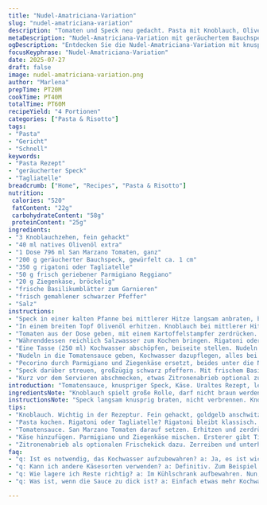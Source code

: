 ```yaml
---
title: "Nudel-Amatriciana-Variation"
slug: "nudel-amatriciana-variation"
description: "Tomaten und Speck neu gedacht. Pasta mit Knoblauch, Olivenöl, San Marzano Tomaten. Statt Pancetta: geräucherter Bauchspeck. Pasta: rigatoni behalten, ersetzte Spaghettoni durch tagliatelle. Pecorino ersetzt durch geriebenen Parmigiano und ein Hauch Ziegenkäse. Knuspriger Speck und zitronige Frische geben neuen Twist. Wasser im Kochvorgang sparsam eingesetzt. Kürzere Schmorzeit. Salz und Pfeffer je nach Geschmack. Gericht vital und kräftig. Mit frischem Basilikum garniert, kein klassisches Arrangement, sondern rustikal-kreativ. Kleine Variationen wirken große Unterschiede."
metaDescription: "Nudel-Amatriciana-Variation mit geräuchertem Bauchspeck und aromatischen San Marzano Tomaten. Ein herzhaftes und kreatives Pasta-Gericht"
ogDescription: "Entdecken Sie die Nudel-Amatriciana-Variation mit knusprigem Speck, Tagliatelle und leckerer Tomatensauce für ein rustikales Pasta-Erlebnis"
focusKeyphrase: "Nudel-Amatriciana-Variation"
date: 2025-07-27
draft: false
image: nudel-amatriciana-variation.png
author: "Marlena"
prepTime: PT20M
cookTime: PT40M
totalTime: PT60M
recipeYield: "4 Portionen"
categories: ["Pasta & Risotto"]
tags:
- "Pasta"
- "Gericht"
- "Schnell"
keywords:
- "Pasta Rezept"
- "geräucherter Speck"
- "Tagliatelle"
breadcrumb: ["Home", "Recipes", "Pasta & Risotto"]
nutrition: 
 calories: "520"
 fatContent: "22g"
 carbohydrateContent: "58g"
 proteinContent: "25g"
ingredients:
- "3 Knoblauchzehen, fein gehackt"
- "40 ml natives Olivenöl extra"
- "1 Dose 796 ml San Marzano Tomaten, ganz"
- "200 g geräucherter Bauchspeck, gewürfelt ca. 1 cm"
- "350 g rigatoni oder Tagliatelle"
- "50 g frisch geriebener Parmigiano Reggiano"
- "20 g Ziegenkäse, bröckelig"
- "frische Basilikumblätter zum Garnieren"
- "frisch gemahlener schwarzer Pfeffer"
- "Salz"
instructions:
- "Speck in einer kalten Pfanne bei mittlerer Hitze langsam anbraten, bis er knusprig ist, etwa 7 Minuten. Herausnehmen und auf Küchenpapier abtropfen lassen."
- "In einem breiten Topf Olivenöl erhitzen. Knoblauch bei mittlerer Hitze glasig anschwitzen, aber nicht bräunen, ca. 2 Minuten."
- "Tomaten aus der Dose geben, mit einem Kartoffelstampfer zerdrücken. Hitze reduzieren und die Sauce 15 Minuten simmern lassen, bis sie eindickt. gelegentlich umrühren, damit nix anbrennt."
- "Währenddessen reichlich Salzwasser zum Kochen bringen. Rigatoni oder Tagliatelle ins Wasser geben. Nicht komplett al dente kochen – lieber noch bissfest, etwa 7-8 Minuten, je nach Packung."
- "Eine Tasse (250 ml) Kochwasser abschöpfen, beiseite stellen. Nudeln abgießen."
- "Nudeln in die Tomatensauce geben, Kochwasser dazupflegen, alles bei mittlerer Hitze 5 Minuten ziehen lassen, dabei mehrmals wenden, damit Nudeln die Sauce aufnehmen."
- "Pecorino durch Parmigiano und Ziegenkäse ersetzt, beides unter die Nudeln mischen, bis Käse schmilzt und cremig bindet."
- "Speck darüber streuen, großzügig schwarz pfeffern. Mit frischem Basilikum dekorieren."
- "Kurz vor dem Servieren abschmecken, etwas Zitronenabrieb optional zum Frischekick."
introduction: "Tomatensauce, knuspriger Speck, Käse. Uraltes Rezept, leicht angepasst. Mehr Knoblauch, etwas geräucherter Bauchspeck statt Pancetta – würziger, rauchiger Geschmack. Pasta? Rigatoni bleiben, dazu Tagliatelle als Alternative, weil breiter, besser Sauce hält. Zwei Käsesorten, Parmigiano und Ziegenkäse zusammen, geben intensivere Würze und cremige Noten. Weniger Öl, mehr Geschmack. Frisches Basilikum oben drauf, gibt grüne Frische, die Sauce etwas frischer macht. Weniger lang gekocht, dicker und intensiver. Weniger Wasser, weil mit Kochwasser wird die Sauce besser. Einfach, robust. Nicht alles klassisch, kleine Dinge verändern alles. Kurz und knackig."
ingredientsNote: "Knoblauch spielt große Rolle, darf nicht braun werden, sonst bitter. Olivenöl sollte extra vergine sein, gibt Frische. Gerauchter Bauchspeck ersetzt Pancetta – würziger und etwas rauchig. Dose mit San Marzano Tomaten nutzen, weil süß und aromatisch. Rigatoni klassisch, weil die Rillen Sauce gut aufnehmen. Tagliatelle alternativ, für andere Textur. Parmigiano bringt salzige Tiefe, Ziegenkäse cremige Säure. Basilikum frisch für leichten Kontrast. Pfeffer frisch gemahlen verwenden. Salz im Kochwasser dosiert, Sauce dauert langer, Gewürz anpassen."
instructionsNote: "Speck langsam knusprig braten, nicht verbrennen. Knoblauch vorsichtig, sonst bitter. Tomaten zerdrücken, dann simmern lassen, nicht rühren wie wild. Pasta nicht zu weich kochen, besser bissfest, zieht in Sauce nach. Kochwasser nicht wegwerfen! Es bindet die Sauce. Nudeln direkt in die Sauce, gut wenden. Käse zugeben und schmelzen, rühren, Abstand zum Anbrennen halten. Speck am Ende knusprig oben drauf, nicht im Topf verlieren. Basilikum zuletzt hin, für Aroma und Aussehen. Pfeffer großzügig, Salz ggf. sparsam. Alles zügig arbeiten, nicht zu lange stehen lassen."
tips:
- "Knoblauch. Wichtig in der Rezeptur. Fein gehackt, goldgelb anschwitzen. Achtung, nicht bräunen. Bitterer Geschmack macht die Sauce kaputt. Olivenöl, extra vergine. Gibt der ganzen Sauce Frische. Ideal zum Sautieren. Geräucherter Bauchspeck. Alternativ zu Pancetta. Bringen Würze und rauchigen Geschmack. Langsam anbraten, bis knusprig. Textur ist entscheidend."
- "Pasta kochen. Rigatoni oder Tagliatelle? Rigatoni bleibt klassisch. Genau, die Rillen nehmen die Sauce auf. Tagliatelle als Option für andere Konsistenz. Wählen Sie bissfest, besser als matschig. 7-8 Minuten? Vielleicht besser, je nach Verpackung. Kochwasser aufbewahren. Bindet die Sauce später genau richtig. Kochvorgang ist wichtig. Kümmere dich darum."
- "Tomatensauce. San Marzano Tomaten darauf setzen. Erhitzen und zerdrücken. Simmern lassen, nicht zu lange kochen. 15 Minuten reicht. Einmal gelegentlich umrühren. Anbrennen vermeiden, ungeschickt ist nicht gut. Achten auf die Konsistenz. Sollte dickflüssig sein, intensiv im Geschmack. Salz und Pfeffer nur nach Bedarf. Probieren, schmeckt viele Unterschiede aus."
- "Käse hinzufügen. Parmigiano und Ziegenkäse mischen. Ersterer gibt Tiefe, letzterer kremige Noten. Vorsichtig unterheben, Käse sollte schmelzen. Die Viskosität wird cremig, ideal für Pasta. Knuspriger Speck darüber streuen. Großzügig pfeffern, das Aroma kommt so richtig durch. Frisches Basilikum obendrauf. Optisch und geschmacklich ein Gewinn."
- "Zitronenabrieb als optionalen Frischekick dazu. Zerreiben und unterheben, bringt sommerliche Noten. Wichtig: nicht übertreiben. Alles muss im Gleichgewicht bleiben. Timing ist alles. Letzte Schritte schnell, damit die Wärme bleibt. Servieren und nicht zu lange stehen lassen. Es wird kalt in so kurzer Zeit. Den ganzen Prozess beobachten."
faq:
- "q: Ist es notwendig, das Kochwasser aufzubewahren? a: Ja, es ist wichtig. Kochwasser hat Stärke. Macht die Sauce cremiger. Es hilft beim Binden der Aromen."
- "q: Kann ich andere Käsesorten verwenden? a: Definitiv. Zum Beispiel Gouda oder Mozzarella. Die Textur verändert sich, aber der Geschmack bleibt gut. Probieren Sie es aus."
- "q: Wie lagere ich Reste richtig? a: Im Kühlschrank aufbewahren. Nun, in einem luftdichten Behälter. Am besten in den nächsten 2 Tagen aufbrauchen. Aufwärmen in der Pfanne schützt den Geschmack."
- "q: Was ist, wenn die Sauce zu dick ist? a: Einfach etwas mehr Kochwasser hinzugeben. Langsam einrühren. Flüssig machen nach Bedarf, die Konsistenz nach Gefühl anpassen."

---
```


